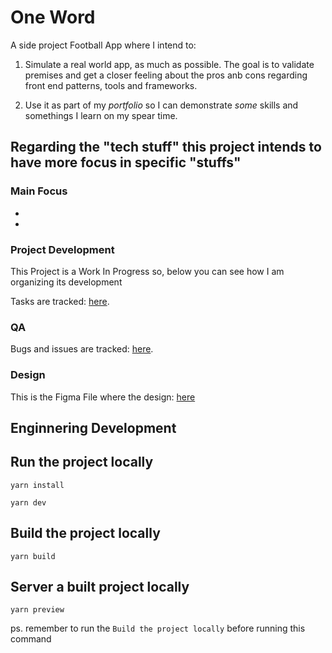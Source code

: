 # One Word

A side project Football App where I intend to:

1. Simulate a real world app, as much as possible. The goal is to validate premises and get a
   closer feeling about the pros anb cons regarding front end patterns, tools and frameworks.

2. Use it as part of my _portfolio_ so I can demonstrate _some_ skills and somethings I learn on my spear time.

## Regarding the "tech stuff" this project intends to have more focus in specific "stuffs"

### Main Focus

-
-

### Project Development

This Project is a Work In Progress so, below you can see how I am organizing
its development

Tasks are tracked: [here](https://github.com/users/mariobrusarosco/projects/4).

### QA

Bugs and issues are tracked: [here](https://github.com/users/mariobrusarosco/projects/5).

### Design

This is the Figma File where the design: [here](https://www.figma.com/file/KZ4tq3xzzz2CvWwijUZoRy/Side-Projects?type=design&node-id=919-4165&mode=design&t=NeIWW7N9vz1Wq7P7-0)

## Enginnering Development

## Run the project locally

```shell
yarn install

yarn dev
```

## Build the project locally

```shell
yarn build
```

## Server a built project locally

```shell
yarn preview
```

ps. remember to run the `Build the project locally` before running this command
